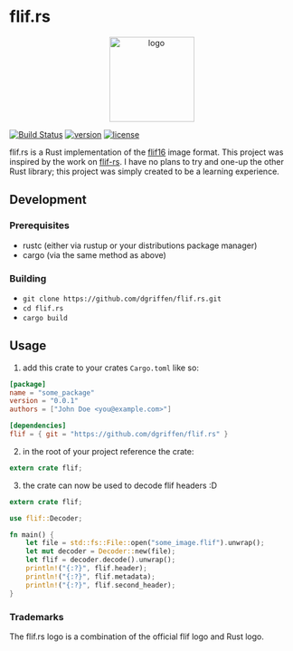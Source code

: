 # flif.rs
<p align="center">
  <img src="https://cdn.rawgit.com/dgriffen/flif.rs/e9cb5c4a/flif.rs.svg" alt="logo" height=150 />
</p>

 [![Build Status](https://travis-ci.org/dgriffen/flif.rs.svg?branch=master)](https://travis-ci.org/dgriffen/flif.rs) [![version][version-badge]][CHANGELOG] [![license][license-badge]][LICENSE]

flif.rs is a Rust implementation of the [flif16](http://flif.info/spec.html) image format. This project was inspired by the work on [flif-rs](https://github.com/panicbit/flif-rs). I have no plans to try and one-up the other Rust library; this project was simply created to be a learning experience.

## Development
### Prerequisites
- rustc (either via rustup or your distributions package manager)
- cargo (via the same method as above)

### Building
- `git clone https://github.com/dgriffen/flif.rs.git`
- `cd flif.rs`
- `cargo build`

## Usage
1. add this crate to your crates `Cargo.toml` like so:
```toml
[package]
name = "some_package"
version = "0.0.1"
authors = ["John Doe <you@example.com>"]

[dependencies]
flif = { git = "https://github.com/dgriffen/flif.rs" }
```
2. in the root of your project reference the crate:
```rust
extern crate flif;
```
3. the crate can now be used to decode flif headers :D
```rust
extern crate flif;

use flif::Decoder;

fn main() {
    let file = std::fs::File::open("some_image.flif").unwrap();
    let mut decoder = Decoder::new(file);
    let flif = decoder.decode().unwrap();
    println!("{:?}", flif.header);
    println!("{:?}", flif.metadata);
    println!("{:?}", flif.second_header);
}
```

### Trademarks
The flif.rs logo is a combination of the official flif logo and Rust logo.

[CHANGELOG]: ./CHANGELOG.md
[LICENSE]: ./LICENSE
[version-badge]: https://img.shields.io/badge/version-0.0.1-blue.svg
[license-badge]: https://img.shields.io/badge/license-MIT-blue.svg
[logo]: ./flif.rs.png
